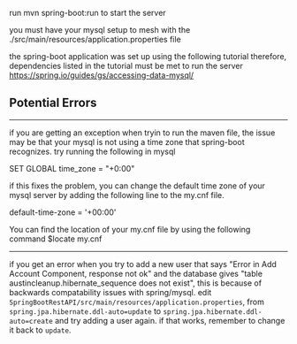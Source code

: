 run mvn spring-boot:run to start the server

you must have your mysql setup to mesh with the
./src/main/resources/application.properties
file

the spring-boot application was set up using the following tutorial
therefore, dependencies listed in the tutorial must be met to run the server
https://spring.io/guides/gs/accessing-data-mysql/

## Potential Errors
-----
if you are getting an exception when tryin to run the maven file,
the issue may be that your mysql is not using a time zone that
spring-boot recognizes. try running the following in mysql

SET GLOBAL time_zone = "+0:00"

if this fixes the problem, you can change the default time zone of
your mysql server by adding the following line to the my.cnf file.

default-time-zone = '+00:00'

You can find the location of your my.cnf file by using the following command
$locate my.cnf

-----
if you get an error when you try to add a new user that says 
"Error in Add Account Component, response not ok"
and the database gives "table austincleanup.hibernate_sequence does not exist",
this is because of backwards compatability issues with spring/mysql. edit 
`SpringBootRestAPI/src/main/resources/application.properties`, from 
`spring.jpa.hibernate.ddl-auto=update` to `spring.jpa.hibernate.ddl-auto=create` and
try adding a user again. if that works, remember to change it back to `update`. 
